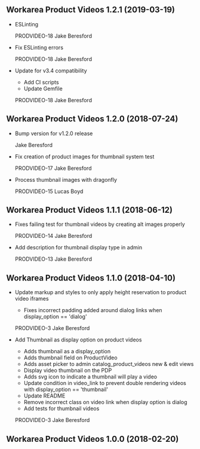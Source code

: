 Workarea Product Videos 1.2.1 (2019-03-19)
--------------------------------------------------------------------------------

*   ESLinting

    PRODVIDEO-18
    Jake Beresford

*   Fix ESLinting errors

    PRODVIDEO-18
    Jake Beresford

*   Update for v3.4 compatibility

    * Add CI scripts
    * Update Gemfile

    PRODVIDEO-18
    Jake Beresford



Workarea Product Videos 1.2.0 (2018-07-24)
--------------------------------------------------------------------------------

*   Bump version for v1.2.0 release

    Jake Beresford

*   Fix creation of product images for thumbnail system test

    PRODVIDEO-17
    Jake Beresford

*   Process thumbnail images with dragonfly

    PRODVIDEO-15
    Lucas Boyd



Workarea Product Videos 1.1.1 (2018-06-12)
--------------------------------------------------------------------------------

*   Fixes failing test for thumbnail videos by creating alt images properly

    PRODVIDEO-14
    Jake Beresford

*   Add description for thumbnail display type in admin

    PRODVIDEO-13
    Jake Beresford



Workarea Product Videos 1.1.0 (2018-04-10)
--------------------------------------------------------------------------------

*   Update markup and styles to only apply height reservation to product video iframes

    * Fixes incorrect padding added around dialog links when display_option == 'dialog'

    PRODVIDEO-3
    Jake Beresford

*   Add Thumbnail as display option on product videos

    * Adds thumbnail as a display_option
    * Adds thumbnail field on ProductVideo
    * Adds asset picker to admin catalog_product_videos new & edit views
    * Display video thumbnail on the PDP
    * Adds svg icon to indicate a thumbnail will play a video
    * Update condition in video_link to prevent double rendering videos with display_option == 'thumbnail'
    * Update README
    * Remove incorrect class on video link when display option is dialog
    * Add tests for thumbnail videos

    PRODVIDEO-3
    Jake Beresford


Workarea Product Videos 1.0.0 (2018-02-20)
--------------------------------------------------------------------------------
